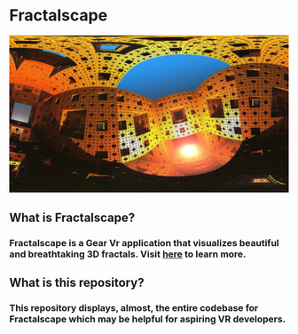 # Fractalscape
![](Fractalscape.jpg)
## What is Fractalscape?
### Fractalscape is a Gear Vr application that visualizes beautiful and breathtaking 3D fractals. Visit [here](https://www.oculus.com/experiences/gear-vr/1247742675355364/) to learn more.

## What is this repository?
### This repository displays, almost, the entire codebase for Fractalscape which may be helpful for aspiring VR developers.
